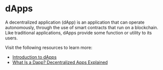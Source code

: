 # dApps

A decentralized application (dApp) is an application that can operate autonomously, through the use of smart contracts that run on a blockchain. Like traditional applications, dApps provide some function or utility to its users.

Visit the following resources to learn more:

- [Introduction to dApps](https://ethereum.org/en/developers/docs/dapps/)
- [What Is a Dapp? Decentralized Apps Explained](https://www.coindesk.com/learn/what-is-a-dapp-decentralized-apps-explained/)

